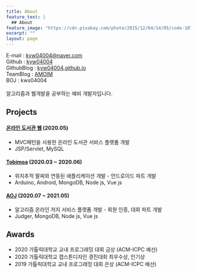 ```yaml
---
title: About
feature_text: |
  ## About
feature_image: "https://cdn.pixabay.com/photo/2015/12/04/14/05/code-1076536_960_720.jpg"
excerpt: ""
layout: page
---
```

E-mail : kyw04004@naver.com <br>
Github : [kyw04004](https://github.com/kyw04004) <br>
GithubBlog : [kyw04004.github.io](https://kyw04004.github.io/)<br>
TeamBlog : [AMOIM](https://amoim.github.io/)<br>
BOJ : kws04004<br>
<br>
알고리즘과 웹개발을 공부하는 예비 개발자입니다. <br>

## Projects

#### [온라인 도서관 웹](https://github.com/kyw04004/JSP-Servlet) (2020.05)
+ MVC패턴을 사용한 온라인 도서관 서비스 플랫폼 개발
+ JSP/Servlet, MySQL

#### [Tobimoa](https://github.com/CSIE16/Tobimoa) (2020.03 ~ 2020.06)
+ 위치추적 팔찌와 연동된 애플리케이션 개발 - 안드로이드 파트 개발
+ Arduino, Android, MongoDB, Node js, Vue js

#### [AOJ](https://github.com/AMOIM/AOJ) (2020.07 ~ 2021.05)
+ 알고리즘 온라인 저지 서비스 플랫폼 개발 - 회원 인증, 대회 파트 개발
+ Judger, MongoDB, Node js, Vue js

## Awards
+ 2020 가톨릭대학교 교내 프로그래밍 대회 금상 (ACM-ICPC 예선)
+ 2020 가톨릭대학교 캡스톤디자인 경진대회 최우수상, 인기상
+ 2019 가톨릭대학교 교내 프로그래밍 대회 은상 (ACM-ICPC 예선)
